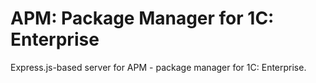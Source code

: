# APM: Package Manager for 1C: Enterprise

Express.js-based server for APM - package manager for 1C: Enterprise.
